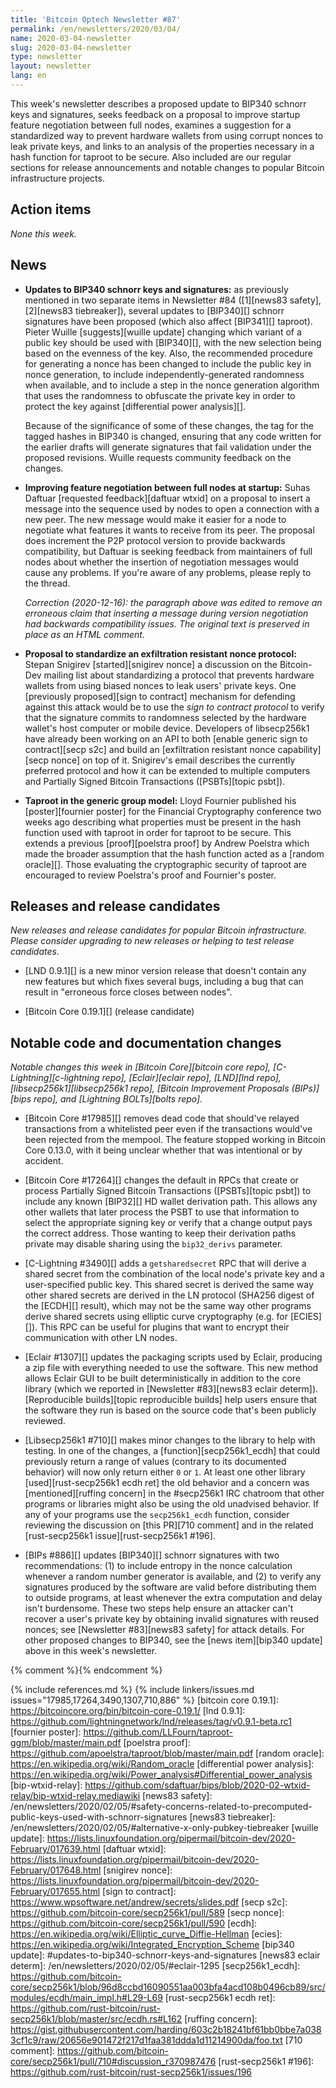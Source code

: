 ```yaml
---
title: 'Bitcoin Optech Newsletter #87'
permalink: /en/newsletters/2020/03/04/
name: 2020-03-04-newsletter
slug: 2020-03-04-newsletter
type: newsletter
layout: newsletter
lang: en
---
```

This week's newsletter describes a proposed update to BIP340 schnorr
keys and signatures, seeks feedback on a proposal to improve startup
feature negotiation between full nodes, examines a suggestion for a
standardized way to prevent hardware wallets from using corrupt nonces
to leak private keys, and links to an analysis of the properties necessary in a
hash function for taproot to be secure.  Also included are our
regular sections for release announcements and notable changes to
popular Bitcoin infrastructure projects.

## Action items

*None this week.*

## News

- **Updates to BIP340 schnorr keys and signatures:** as previously
  mentioned in two separate items in Newsletter #84 ([1][news83 safety], [2][news83 tiebreaker]),
  several updates to [BIP340][] schnorr signatures have been proposed
  (which also affect [BIP341][] taproot).  Pieter Wuille [suggests][wuille
  update] changing which variant of a public key should be used with
  [BIP340][], with the new selection being based on the evenness of the
  key.  Also, the recommended procedure for generating a nonce has been
  changed to include the public key in nonce generation, to include
  independently-generated randomness when available, and to include a step in the nonce
  generation algorithm that uses the randomness to obfuscate the private key
  in order to protect the key against [differential power analysis][].

    Because of the significance of some of these changes, the tag for
    the tagged hashes in BIP340 is changed, ensuring that any code
    written for the earlier drafts will generate signatures that fail
    validation under the proposed revisions.  Wuille requests community
    feedback on the changes.

- **Improving feature negotiation between full nodes at startup:** Suhas
  Daftuar [requested feedback][daftuar wtxid] on a proposal to insert a
  message into the sequence used by nodes to open a connection with a
  new peer.  The new message would make it easier for a node to
  negotiate what features it wants to receive from its peer.  <!-- A
  challenge here is that previous versions of Bitcoin Core would
  terminate a new connection if certain messages didn't appear in a
  particular order, and it's into this strict sequence that Daftuar
  wants to insert a new message.-->  The proposal does increment the P2P
  protocol version to provide backwards compatibility, but Daftuar is
  seeking feedback from maintainers of full nodes about whether the
  insertion of negotiation messages would cause any problems.  If you're
  aware of any problems, please reply to the thread.

    *Correction (2020-12-16): the paragraph above was edited to remove
    an erroneous claim that inserting a message during version
    negotiation had backwards compatibility issues.  The original text
    is preserved in place as an HTML comment.*

- **Proposal to standardize an exfiltration resistant nonce protocol:** Stepan
  Snigirev [started][snigirev nonce] a discussion on the Bitcoin-Dev
  mailing list about standardizing a protocol that prevents hardware
  wallets from using biased nonces to leak
  users' private keys.  One [previously proposed][sign to contract]
  mechanism for defending against this attack would be to use the *sign
  to contract protocol* to verify that the signature commits to
  randomness selected by the hardware wallet's host computer or mobile
  device.  Developers of libsecp256k1 have already been working on an
  API to both [enable generic sign to contract][secp s2c] and build an
  [exfiltration resistant nonce capability][secp nonce] on top of it.  Snigirev's
  email describes the currently preferred protocol and how it can be
  extended to multiple computers and Partially Signed Bitcoin
  Transactions ([PSBTs][topic psbt]).

- **Taproot in the generic group model:** Lloyd Fournier published his
  [poster][fournier poster] for the Financial Cryptography conference
  two weeks ago describing what properties must be present in the hash
  function used with taproot in order for taproot to be secure.  This
  extends a previous [proof][poelstra proof] by Andrew Poelstra which
  made the broader assumption that the hash function acted as a [random
  oracle][].  Those evaluating the cryptographic security of taproot are
  encouraged to review Poelstra's proof and Fournier's poster.

## Releases and release candidates

*New releases and release candidates for popular Bitcoin infrastructure.
Please consider upgrading to new releases or helping to test release
candidates.*

- [LND 0.9.1][] is a new minor version release that doesn't contain any
  new features but which fixes several bugs, including a bug that can
  result in "erroneous force closes between nodes".

- [Bitcoin Core 0.19.1][] (release candidate)

## Notable code and documentation changes

*Notable changes this week in [Bitcoin Core][bitcoin core repo],
[C-Lightning][c-lightning repo], [Eclair][eclair repo], [LND][lnd repo],
[libsecp256k1][libsecp256k1 repo], [Bitcoin Improvement Proposals
(BIPs)][bips repo], and [Lightning BOLTs][bolts repo].*

- [Bitcoin Core #17985][] removes dead code that should've relayed
  transactions from a whitelisted peer even if the transactions would've
  been rejected from the mempool.  The feature stopped working in
  Bitcoin Core 0.13.0, with it being unclear whether that was
  intentional or by accident.

- [Bitcoin Core #17264][] changes the default in RPCs that create or
  process Partially Signed Bitcoin Transactions ([PSBTs][topic psbt])
  to include any known [BIP32][] HD wallet derivation path.  This allows
  any other wallets that later process the PSBT to use that information
  to select the appropriate signing key or verify that a change output
  pays the correct address.  Those wanting to keep their derivation
  paths private may disable sharing using the `bip32_derivs`
  parameter.

- [C-Lightning #3490][] adds a `getsharedsecret` RPC that will derive a
  shared secret from the combination of the local node's private key and
  a user-specified public key.  This shared secret is derived the same
  way other shared secrets are derived in the LN protocol (SHA256 digest of the
  [ECDH][] result), which may not be the same way other programs derive
  shared secrets using elliptic curve cryptography (e.g. for [ECIES][]).
  This RPC can be useful for plugins that want to encrypt their
  communication with other LN nodes.

- [Eclair #1307][] updates the packaging scripts used by Eclair,
  producing a zip file with everything needed to use the software.  This
  new method allows Eclair GUI to be built deterministically in addition
  to the core library (which we reported in [Newsletter #83][news83
  eclair determ]).  [Reproducible builds][topic reproducible builds] help users ensure that the
  software they run is based on the source code that's been publicly
  reviewed.

- [Libsecp256k1 #710][] makes minor changes to the library to help with
  testing.  In one of the changes, a [function][secp256k1_ecdh] that
  could previously return a range of values (contrary to its documented
  behavior) will now only return either `0` or `1`.  At least one other
  library [used][rust-secp256k1 ecdh ret] the old behavior and a concern
  was [mentioned][ruffing concern] in the #secp256k1 IRC chatroom that
  other programs or libraries might also be using the old unadvised
  behavior.  If any of your programs use the `secp256k1_ecdh` function,
  consider reviewing the discussion on [this PR][710 comment] and in the
  related [rust-secp256k1 issue][rust-secp256k1 #196].

- [BIPs #886][] updates [BIP340][] schnorr signatures with two
  recommendations: (1) to include entropy in the nonce calculation
  whenever a random number generator is available, and (2) to verify any
  signatures produced by the software are valid before distributing them
  to outside programs, at least whenever the extra computation and delay
  isn't burdensome.  These two steps help ensure an attacker can't
  recover a user's private key by obtaining invalid signatures with
  reused nonces; see [Newsletter #83][news83 safety] for attack details.
  For other proposed changes to BIP340, see the [news item][bip340
  update] above in this week's newsletter.

{% comment %}<!-- BOLTs #714 merged but reverted -->{% endcomment %}

{% include references.md %}
{% include linkers/issues.md issues="17985,17264,3490,1307,710,886" %}
[bitcoin core 0.19.1]: https://bitcoincore.org/bin/bitcoin-core-0.19.1/
[lnd 0.9.1]: https://github.com/lightningnetwork/lnd/releases/tag/v0.9.1-beta.rc1
[fournier poster]: https://github.com/LLFourn/taproot-ggm/blob/master/main.pdf
[poelstra proof]: https://github.com/apoelstra/taproot/blob/master/main.pdf
[random oracle]: https://en.wikipedia.org/wiki/Random_oracle
[differential power analysis]: https://en.wikipedia.org/wiki/Power_analysis#Differential_power_analysis
[bip-wtxid-relay]: https://github.com/sdaftuar/bips/blob/2020-02-wtxid-relay/bip-wtxid-relay.mediawiki
[news83 safety]: /en/newsletters/2020/02/05/#safety-concerns-related-to-precomputed-public-keys-used-with-schnorr-signatures
[news83 tiebreaker]: /en/newsletters/2020/02/05/#alternative-x-only-pubkey-tiebreaker
[wuille update]: https://lists.linuxfoundation.org/pipermail/bitcoin-dev/2020-February/017639.html
[daftuar wtxid]: https://lists.linuxfoundation.org/pipermail/bitcoin-dev/2020-February/017648.html
[snigirev nonce]: https://lists.linuxfoundation.org/pipermail/bitcoin-dev/2020-February/017655.html
[sign to contract]: https://www.wpsoftware.net/andrew/secrets/slides.pdf
[secp s2c]: https://github.com/bitcoin-core/secp256k1/pull/589
[secp nonce]: https://github.com/bitcoin-core/secp256k1/pull/590
[ecdh]: https://en.wikipedia.org/wiki/Elliptic_curve_Diffie-Hellman
[ecies]: https://en.wikipedia.org/wiki/Integrated_Encryption_Scheme
[bip340 update]: #updates-to-bip340-schnorr-keys-and-signatures
[news83 eclair determ]: /en/newsletters/2020/02/05/#eclair-1295
[secp256k1_ecdh]: https://github.com/bitcoin-core/secp256k1/blob/96d8ccbd16090551aa003bfa4acd108b0496cb89/src/modules/ecdh/main_impl.h#L29-L69
[rust-secp256k1 ecdh ret]: https://github.com/rust-bitcoin/rust-secp256k1/blob/master/src/ecdh.rs#L162
[ruffing concern]: https://gist.githubusercontent.com/harding/603c2b18241bf61bb0bbe7a0383cf1c9/raw/20656e901472f217d1faa381ddda1d11214900da/foo.txt
[710 comment]: https://github.com/bitcoin-core/secp256k1/pull/710#discussion_r370987476
[rust-secp256k1 #196]: https://github.com/rust-bitcoin/rust-secp256k1/issues/196
